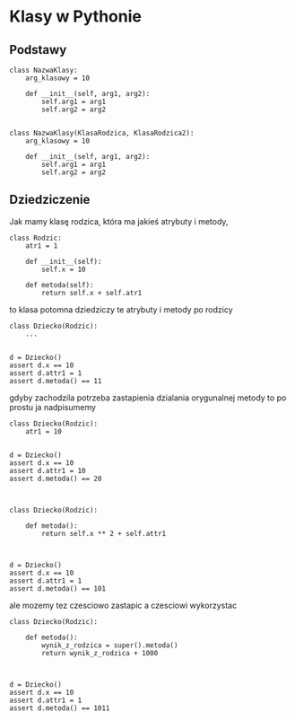 # Klasy w Pythonie

## Podstawy
    
    class NazwaKlasy:
        arg_klasowy = 10

        def __init__(self, arg1, arg2):
            self.arg1 = arg1
            self.arg2 = arg2
    
    
    class NazwaKlasy(KlasaRodzica, KlasaRodzica2):
        arg_klasowy = 10

        def __init__(self, arg1, arg2):
            self.arg1 = arg1
            self.arg2 = arg2


## Dziedziczenie

Jak mamy klasę rodzica, która ma jakieś atrybuty i metody, 


    class Rodzic:
        atr1 = 1

        def __init__(self):
            self.x = 10

        def metoda(self):
            return self.x + self.atr1

to klasa potomna dziedziczy te atrybuty i metody po rodzicy


    class Dziecko(Rodzic):
        ...


    d = Dziecko()
    assert d.x == 10
    assert d.attr1 = 1
    assert d.metoda() == 11


gdyby zachodzila potrzeba zastapienia dzialania orygunalnej metody to po prostu ja nadpisumemy


    class Dziecko(Rodzic):
        atr1 = 10
        

    d = Dziecko()
    assert d.x == 10
    assert d.attr1 = 10
    assert d.metoda() == 20



    class Dziecko(Rodzic):
        
        def metoda():
            return self.x ** 2 + self.attr1
        
        

    d = Dziecko()
    assert d.x == 10
    assert d.attr1 = 1
    assert d.metoda() == 101


ale mozemy tez czesciowo zastapic a czesciowi wykorzystac


    class Dziecko(Rodzic):
        
        def metoda():
            wynik_z_rodzica = super().metoda()
            return wynik_z_rodzica + 1000
        
        

    d = Dziecko()
    assert d.x == 10
    assert d.attr1 = 1
    assert d.metoda() == 1011